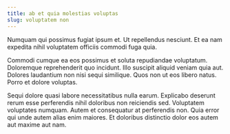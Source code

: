 ```yaml
---
title: ab et quia molestias voluptas
slug: voluptatem non
---
```


Numquam qui possimus fugiat ipsum et. Ut repellendus nesciunt. Et ea nam expedita nihil voluptatem officiis commodi fuga quia.

Commodi cumque ea eos possimus et soluta repudiandae voluptatum. Doloremque reprehenderit quo incidunt. Illo suscipit aliquid veniam quia aut. Dolores laudantium non nisi sequi similique. Quos non ut eos libero natus. Porro et dolore voluptas.

Sequi dolore quasi labore necessitatibus nulla earum. Explicabo deserunt rerum esse perferendis nihil doloribus non reiciendis sed. Voluptatem voluptates numquam. Autem et consequatur at perferendis non. Quia error qui unde autem alias enim maiores. Et doloribus distinctio dolor eos autem aut maxime aut nam.
